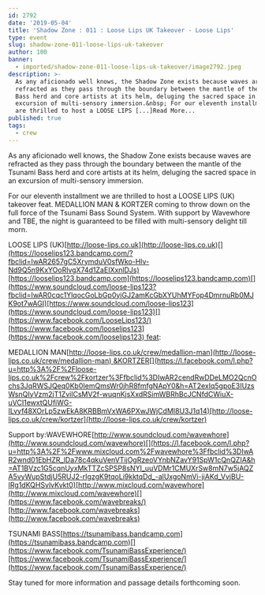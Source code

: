 ```yaml
---
id: 2792
date: '2019-05-04'
title: 'Shadow Zone : 011 : Loose Lips UK Takeover - Loose Lips'
type: event
slug: shadow-zone-011-loose-lips-uk-takeover
author: 100
banner:
  - imported/shadow-zone-011-loose-lips-uk-takeover/image2792.jpeg
description: >-
  As any aficionado well knows, the Shadow Zone exists because waves are
  refracted as they pass through the boundary between the mantle of the Tsunami
  Bass herd and core artists at its helm, deluging the sacred space in an
  excursion of multi-sensory immersion.&nbsp; For our eleventh installment we
  are thrilled to host a LOOSE LIPS [...]Read More...
published: true
tags:
  - crew
---
```

As any aficionado well knows, the Shadow Zone exists because waves are refracted as they pass through the boundary between the mantle of the Tsunami Bass herd and core artists at its helm, deluging the sacred space in an excursion of multi-sensory immersion. 

For our eleventh installment we are thrilled to host a LOOSE LIPS (UK) takeover feat. MEDALLION MAN & KORTZER coming to throw down on the full force of the Tsunami Bass Sound System. With support by Wavewhore and TBE, the night is guaranteed to be filled with multi-sensory delight till morn. 

LOOSE LIPS (UK)[](https://l.facebook.com/l.php?u=http%3A%2F%2Floose-lips.co.uk%2F%3Ffbclid%3DIwAR1kKfRv5MrvJist6LWunGGgntoOnCs_tdxounNNbQCzY8ys_W0N1O_VTDQ&h=AT0lpHdC-mv9zyjtgB5nkZ8L85kAyjtF5jCC9fYEhewxml6m0YaLGx4ymCKPwcQQcTGhTlYeAkE0QQ3wGpV9fFTQrBN7LUWmxe1_t91KV5fwHw1G4mKZmoq_kQBQ7mZ3FnBq2jc)[http://loose-lips.co.uk](http://loose-lips.co.uk)[](https://looselips123.bandcamp.com/?fbclid=IwAR2657gC5XrymduV0sfWko-Hlv-Nd9Q5n9KxYOoRlvgX74d1ZaEIXxnlDJs)[https://looselips123.bandcamp.com](https://looselips123.bandcamp.com)[](https://www.soundcloud.com/loose-lips123?fbclid=IwAR0cqc1YlqocGoLbGp0yiGJ2amKcGbXYUhMYFop4DmrnuRb0MJK9ot7wAGI)[https://www.soundcloud.com/loose-lips123](https://www.soundcloud.com/loose-lips123)[](https://www.facebook.com/LooseLips123/)[https://www.facebook.com/looselips123](https://www.facebook.com/looselips123) feat:

MEDALLION MAN[](https://l.facebook.com/l.php?u=http%3A%2F%2Floose-lips.co.uk%2Fcrew%2Fmedallion-man%3Ffbclid%3DIwAR1J41UaHnODSqNJeAusByJb-cNGAnrzIIdMh1qrkNGcUemp1zY2Lh-W_V4&h=AT3k9ZiAeqGCcvggkk3T7JMM_9MpjT87eLxjtioj_gwLHsRK91cF8RFy5bTKFvyD1PbwItchoYacQ1FNm3jpl0G5bSpQd2zJnHoAYaABcsjd-_jpjFOuuum_5HwsUUQfmWxHovI)[http://loose-lips.co.uk/crew/medallion-man](http://loose-lips.co.uk/crew/medallion-man) &KORTZER[](https://l.facebook.com/l.php?u=http%3A%2F%2Floose-lips.co.uk%2Fcrew%2Fkortzer%3Ffbclid%3DIwAR2cendRwDDeLMO2QcnOchs3JqRWSJQeq0Kb0IemQmsWr0jhR8fmfgNApY0&h=AT2exIq5gpoE3IUzsWsnQIyVzm2jT1ZvilCsMV2f-wuqnKjsXxdRSimWBRhBcJCNfdCWiuX-uVCI1ewxtQUfiWG-ILvyf48XOrLp5zwEkA8KRBBmVxWA6PXwJWjCdMI8U3J1q14)[http://loose-lips.co.uk/crew/kortzer](http://loose-lips.co.uk/crew/kortzer)

Support by:WAVEWHORE[](https://l.facebook.com/l.php?u=http%3A%2F%2Fwww.soundcloud.com%2Fwavewhore%3Ffbclid%3DIwAR2wnd01EbHZR_lDa78c4qkuVenVTijOgRzeoVYnbNZavY91SpW1cQnQZIA&h=AT09xeEEusievpSeoA1Ehnj4FT4wmxNOjagjz4gQPu22MaWNBgUzVIIQRjablxk1F1adR0SFtg8OM482Zbc3rTzLT28z07ow3h3Vm9HY-sl-1KL43URrd5HZe13wIHaHTax7ZNE)[http://www.soundcloud.com/wavewhore](http://www.soundcloud.com/wavewhore)[](https://l.facebook.com/l.php?u=http%3A%2F%2Fwww.mixcloud.com%2Fwavewhore%3Ffbclid%3DIwAR2wnd01EbHZR_lDa78c4qkuVenVTijOgRzeoVYnbNZavY91SpW1cQnQZIA&h=AT1BVzc1G5cqnUyxMkTTZcSPSP8sNYI_uuVDMr1CMUXrSw8mN7w5jAQZA5vyWupStdjU5RUJ2-rIgzgK9tqoLi9kktqDd_-alUxgoNmVi-jiAKd_VvjBU-IRg1dKQHSvlvKvkt0)[http://www.mixcloud.com/wavewhore](http://www.mixcloud.com/wavewhore)[](https://www.facebook.com/wavebreaks/)[http://www.facebook.com/wavebreaks](http://www.facebook.com/wavebreaks)

TSUNAMI BASS[](https://tsunamibass.bandcamp.com/?fbclid=IwAR0tM5ShDXji5hrKNWNnQkepbh5cCZg-dFWkN3rJ16mHZ744DKdgd6i0GUQ)[https://tsunamibass.bandcamp.com](https://tsunamibass.bandcamp.com)[](https://www.facebook.com/TsunamiBassExperience/)[https://www.facebook.com/TsunamiBassExperience/](https://www.facebook.com/TsunamiBassExperience/)

Stay tuned for more information and passage details forthcoming soon.